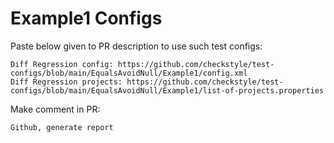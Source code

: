 # Example1 Configs
Paste below given to PR description to use such test configs:
```
Diff Regression config: https://github.com/checkstyle/test-configs/blob/main/EqualsAvoidNull/Example1/config.xml
Diff Regression projects: https://github.com/checkstyle/test-configs/blob/main/EqualsAvoidNull/Example1/list-of-projects.properties
```
Make comment in PR:
```
Github, generate report
```
